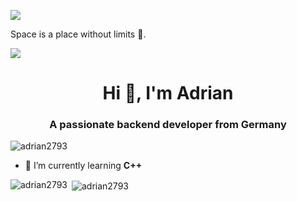[![](https://readme-typing-svg.demolab.com?font=Fira+Code&duration=4000&pause=1000&center=true&random=false&width=435&lines=Epic%20Programmer;Arduino%20Lover;Web%20Developer;Counterstrike%20Player;Epic+Gamer)](/)

Space is a place without limits 🚀.

[![](https://streak-stats.demolab.com?user=adrian2793&hide_border=true&border_radius=15&hide_total_contributions=true&hide_longest_streak=true)](https://git.io/streak-stats)

<h1 align="center">Hi 👋, I'm Adrian</h1>
<h3 align="center">A passionate backend developer from Germany</h3>

<p align="left"> <img src="https://komarev.com/ghpvc/?username=adrian2793&label=Profile%20views&color=0e75b6&style=flat" alt="adrian2793" /> </p>

- 🌱 I’m currently learning **C++**

<p><img align="left" src="https://github-readme-stats.vercel.app/api/top-langs?username=adrian2793&show_icons=true&locale=en&layout=compact" alt="adrian2793" /></p>
<p>&nbsp;<img align="center" src="https://github-readme-stats.vercel.app/api?username=adrian2793&show_icons=true&locale=en" alt="adrian2793" /></p>
